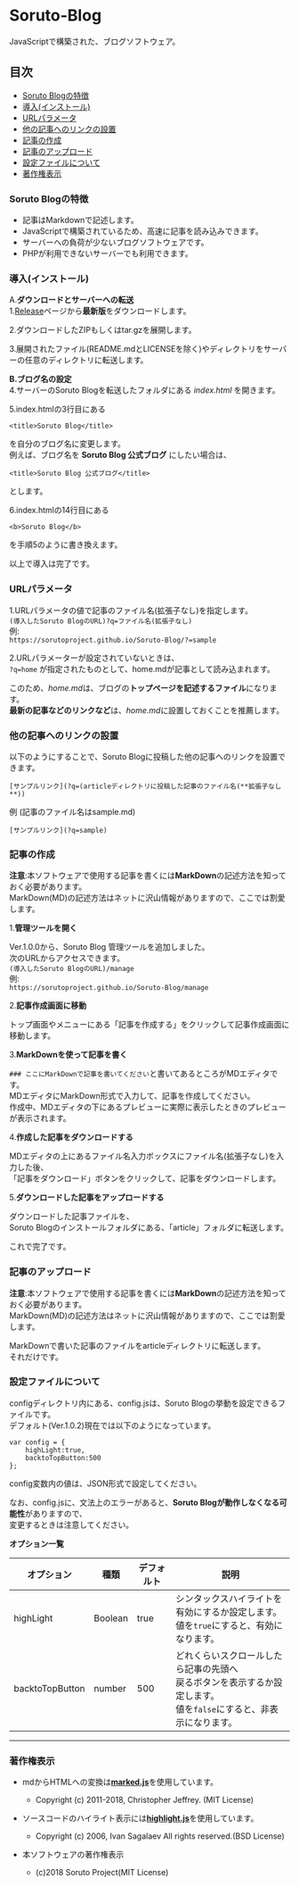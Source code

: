 # Soruto-Blog
JavaScriptで構築された、ブログソフトウェア。
## 目次
* [Soruto Blogの特徴](#soruto-blogの特徴)
* [導入(インストール)](#導入インストール)
* [URLパラメータ](#urlパラメータ)
* [他の記事へのリンクの設置](#他の記事へのリンクの設置)
* [記事の作成](#記事の作成)
* [記事のアップロード](#記事のアップロード)
* [設定ファイルについて](#設定ファイルについて)
* [著作権表示](#著作権表示)

### Soruto Blogの特徴
* 記事はMarkdownで記述します。
* JavaScriptで構築されているため、高速に記事を読み込みできます。
* サーバーへの負荷が少ないブログソフトウェアです。
* PHPが利用できないサーバーでも利用できます。

### 導入(インストール)

A.**ダウンロードとサーバーへの転送**  
1.<a href="https://github.com/SorutoProject/Soruto-Blog/releases" target="_blank">Release</a>ページから**最新版**をダウンロードします。  

2.ダウンロードしたZIPもしくはtar.gzを展開します。  

3.展開されたファイル(README.mdとLICENSEを除く)やディレクトリをサーバーの任意のディレクトリに転送します。

**B.ブログ名の設定**  
4.サーバーのSoruto Blogを転送したフォルダにある *index.html* を開きます。  

5.index.htmlの3行目にある

```
<title>Soruto Blog</title>
```

を自分のブログ名に変更します。  
	例えば、ブログ名を **Soruto Blog 公式ブログ** にしたい場合は、

```
<title>Soruto Blog 公式ブログ</title>
```

とします。

6.index.htmlの14行目にある
```
<b>Soruto Blog</b>
```

を手順5のように書き換えます。

以上で導入は完了です。

### URLパラメータ
1.URLパラメータの値で記事のファイル名(拡張子なし)を指定します。  
`(導入したSoruto BlogのURL)?q=ファイル名(拡張子なし)`  
例:  
`https://sorutoproject.github.io/Soruto-Blog/?=sample`

2.URLパラメーターが設定されていないときは、  
`?q=home`
が指定されたものとして、home.mdが記事として読み込まれます。

このため、*home.md*は、ブログの**トップページを記述するファイル**になります。  
**最新の記事などのリンクなど**は、*home.md*に設置しておくことを推薦します。

### 他の記事へのリンクの設置
以下のようにすることで、Soruto Blogに投稿した他の記事へのリンクを設置できます。

`[サンプルリンク](?q=(articleディレクトリに投稿した記事のファイル名(**拡張子なし**))`  

例 (記事のファイル名はsample.md)

`[サンプルリンク](?q=sample)`  
### 記事の作成
**注意**:本ソフトウェアで使用する記事を書くには**MarkDown**の記述方法を知っておく必要があります。  
MarkDown(MD)の記述方法はネットに沢山情報がありますので、ここでは割愛します。

1.**管理ツールを開く**

Ver.1.0.0から、Soruto Blog 管理ツールを追加しました。  
次のURLからアクセスできます。  
`(導入したSoruto BlogのURL)/manage`  
例:  
`https://sorutoproject.github.io/Soruto-Blog/manage`

2.**記事作成画面に移動**

トップ画面やメニューにある「記事を作成する」をクリックして記事作成画面に移動します。

3.**MarkDownを使って記事を書く**

`### ここにMarkDownで記事を書いてください`と書いてあるところがMDエディタです。  
MDエディタにMarkDown形式で入力して、記事を作成してください。  
作成中、MDエディタの下にあるプレビューに実際に表示したときのプレビューが表示されます。

4.**作成した記事をダウンロードする**

MDエディタの上にあるファイル名入力ボックスにファイル名(拡張子なし)を入力した後、  
「記事をダウンロード」ボタンをクリックして、記事をダウンロードします。

5.**ダウンロードした記事をアップロードする**

ダウンロードした記事ファイルを、  
Soruto Blogのインストールフォルダにある、「article」フォルダに転送します。

これで完了です。

### 記事のアップロード
**注意**:本ソフトウェアで使用する記事を書くには**MarkDown**の記述方法を知っておく必要があります。  
MarkDown(MD)の記述方法はネットに沢山情報がありますので、ここでは割愛します。


MarkDownで書いた記事のファイルをarticleディレクトリに転送します。  
それだけです。  

### 設定ファイルについて
configディレクトリ内にある、config.jsは、Soruto Blogの挙動を設定できるファイルです。  
デフォルト(Ver.1.0.2)現在では以下のようになっています。
```
var config = {
	highLight:true,
	backtoTopButton:500
};
```
config変数内の値は、JSON形式で設定してください。

なお、config.jsに、文法上のエラーがあると、**Soruto Blogが動作しなくなる可能性**がありますので、  
変更するときは注意してください。

**オプション一覧**

|オプション|種類|デフォルト|説明|
|---|---|---|---|
|highLight|Boolean|true|シンタックスハイライトを有効にするか設定します。<br>値を`true`にすると、有効になります。|
|backtoTopButton|number|500|どれくらいスクロールしたら記事の先頭へ<br>戻るボタンを表示するか設定します。<br>値を`false`にすると、非表示になります。|

---

### 著作権表示
* mdからHTMLへの変換は<a href="https://github.com/markedjs/marked" target="_blank">**marked.js**</a>を使用しています。
	* Copyright (c) 2011-2018, Christopher Jeffrey. (MIT License)

* ソースコードのハイライト表示には<a href="http://highlightjs.org/" target="_blank">**highlight.js**</a>を使用しています。  
	* Copyright (c) 2006, Ivan Sagalaev All rights reserved.(BSD License)

* 本ソフトウェアの著作権表示
	* (c)2018 Soruto Project(MIT License)
